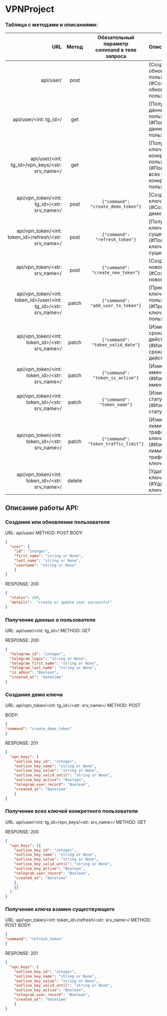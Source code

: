 # VPNProject
### Таблица с методами и описаниями:
|                                                                URL | Метод  |  Обязательный<br/>параметр<br/>command в теле запроса  | Описание                                                                                          |
|-------------------------------------------------------------------:|:------:|:------------------------------------------------------:|:--------------------------------------------------------------------------------------------------|
|                                                          api/user/ |  post  |                                                        | [Создание или обновление пользователя](#Создание или обновление пользователя)                     |
|                                             api/user/<int: tg_id>/ |  get   |                                                        | [Получение данных о пользователе](#Получение данных о пользователе)                               |
|                    api/user/<int: tg_id>/vpn_keys/<str: srv_name>/ |  get   |                                                        | [Получение всех ключей конкретного пользователя](#Получение всех ключей конкретного пользователя) |
|                        api/vpn_token/<int: tg_id>/<str: srv_name>/ |  post  |         ```{"command": "create_demo_token"}```         | [Создание демо ключа](#Создание демо ключа)                                                       |
|             api/vpn_token/<int: token_id>/refresh/<str: srv_name>/ |  post  |           ```{"command": "refresh_token"}```           | [Получение ключа взамен существующего](#Получение ключа взамен существующего)                     |
|                                     api/vpn_token/<str: srv_name>/ |  post  |         ```{"command": "create_new_token"}```          | [Создание нового ключа](#Создание нового ключа)                                                   |
|   api/vpn_token/<int: token_id>/user/<int: tg_id>/<str: srv_name>/ | patch  |         ```{"command": "add_user_to_token"}```         | [Привязка ключа к пользователю](#Привязка ключа к пользователю)                                   |
|                     api/vpn_token/<int: token_id>/<str: srv_name>/ | patch  |         ```{"command": "token_valid_date"}```          | [Изменение срока окончания действия ключа](#Изменение срока окончания действия ключа)             |
|                     api/vpn_token/<int: token_id>/<str: srv_name>/ | patch  |          ```{"command": "token_is_active"}```          | [Изменение имени ключа](#Изменение имени ключа)                                                   |
|                     api/vpn_token/<int: token_id>/<str: srv_name>/ | patch  |            ```{"command": "token_name"}```             | [Изменение статуса ключа](#Изменение статуса ключа)                                               |
|                     api/vpn_token/<int: token_id>/<str: srv_name>/ | patch  |        ```{"command": "token_traffic_limit"}```        | [Изменение лимита траффика ключа](#Изменение лимита траффика ключа)                               |
|                     api/vpn_token/<int: token_id>/<str: srv_name>/ | delete |                                                        | [Удаление ключа](#Удаление ключа)                                                                 |


## Описание работы API:

### Создание или обновление пользователя

URL: api/user/
METHOD: POST
BODY:
```json
{ 
  "user": {
    "id": "integer",
    "first_name": "string or None",
    "last_name": "string or None",
    "username": "string or None"
    }
}
```
RESPONSE: 200
```json
{
  "status": 200,
  "details":  "create or update user successful"
}
```

### Получение данных о пользователе
URL: api/user/<int: tg_id>/
METHOD: GET

RESPONSE: 200
```json
{
  "telegram_id": "integer", 
  "telegram_login": "string or None",
  "telegram_first_name": "string or None",
  "telegram_last_name": "string or None",
  "is_admin": "Boolean",
  "created_at": "datetime"
}
```

### Создание демо ключа
URL: api/vpn_token/<int: tg_id>/<str: srv_name>/
METHOD: POST

BODY:
```json
{
"command": "create_demo_token"
}
```

RESPONSE: 201
```json
{
  "vpn_keys": {
    "outline_key_id": "integer", 
    "outline_key_name": "string or None",
    "outline_key_value": "string or None",
    "outline_key_valid_until": "string or None",
    "outline_key_active": "Boolean",
    "telegram_user_record": "Boolean",
    "created_at": "datetime"
    }
}
```

### Получение всех ключей конкретного пользователя
URL: api/user/<int: tg_id>/vpn_keys/<str: srv_name>/
METHOD: GET

RESPONSE: 200
```json
{
  "vpn_keys": [{
    "outline_key_id": "integer", 
    "outline_key_name": "string or None",
    "outline_key_value": "string or None",
    "outline_key_valid_until": "string or None",
    "outline_key_active": "Boolean",
    "telegram_user_record": "Boolean",
    "created_at": "datetime"
    }, 
    {}
  ]
}
```


### Получение ключа взамен существующего
URL: api/vpn_token/<int: token_id>/refresh/<str: srv_name>/
METHOD: POST
BODY:
```json
{
"command": "refresh_token"
}
```

RESPONSE: 201
```json
{
  "vpn_keys": {
    "outline_key_id": "integer", 
    "outline_key_name": "string or None",
    "outline_key_value": "string or None",
    "outline_key_valid_until": "string or None",
    "outline_key_active": "Boolean",
    "telegram_user_record": "Boolean",
    "created_at": "datetime"
    }
}
```